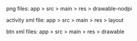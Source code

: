 png files: app > src > main > res > drawable-nodpi

activity xml file: app > src > main > res > layout

btn xml files: app > src > main > res > drawable
